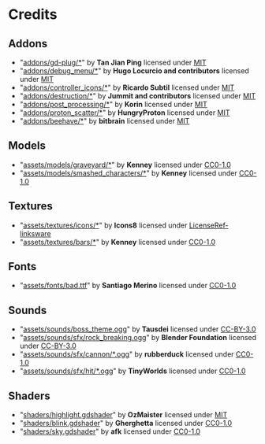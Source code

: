 # Credits

## Addons
- "[addons/gd-plug/*](https://github.com/imjp94/gd-plug)" by **Tan Jian Ping** licensed under [MIT](./LICENSES/MIT.txt)
- "[addons/debug_menu/*](https://github.com/godot-extended-libraries/godot-debug-menu)" by **Hugo Locurcio and contributors** licensed under [MIT](./LICENSES/MIT.txt)
- "[addons/controller_icons/*](https://github.com/rsubtil/controller_icons/)" by **Ricardo Subtil** licensed under [MIT](./LICENSES/MIT.txt)
- "[addons/destruction/*](https://github.com/Jummit/godot-destruction-plugin)" by **Jummit and contributors** licensed under [MIT](./LICENSES/MIT.txt)
- "[addons/post_processing/*](https://github.com/ItsKorin/Godot-Post-Process-Plugin)" by **Korin** licensed under [MIT](./LICENSES/MIT.txt)
- "[addons/proton_scatter/*](https://github.com/HungryProton/scatter)" by **HungryProton** licensed under [MIT](./LICENSES/MIT.txt)
- "[addons/beehave/*](https://github.com/bitbrain/beehave)" by **bitbrain** licensed under [MIT](./LICENSES/MIT.txt)
## Models
- "[assets/models/graveyard/*](https://www.kenney.nl/)" by **Kenney** licensed under [CC0-1.0](./LICENSES/CC0-1.0.txt)
- "[assets/models/smashed_characters/*](https://www.kenney.nl/)" by **Kenney** licensed under [CC0-1.0](./LICENSES/CC0-1.0.txt)
## Textures
- "[assets/textures/icons/*](https://icons8.com/)" by **Icons8** licensed under [LicenseRef-linksware](./LICENSES/LicenseRef-linksware.txt)
- "[assets/textures/bars/*](https://www.kenney.nl/)" by **Kenney** licensed under [CC0-1.0](./LICENSES/CC0-1.0.txt)
## Fonts
- "[assets/fonts/bad.ttf](https://www.dafont.com/fr/bad.font)" by **Santiago Merino** licensed under [CC0-1.0](./LICENSES/CC0-1.0.txt)
## Sounds
- "[assets/sounds/boss_theme.ogg](https://opengameart.org/content/boss-theme-2)" by **Tausdei** licensed under [CC-BY-3.0](./LICENSES/CC-BY-3.0.txt)
- "[assets/sounds/sfx/rock_breaking.ogg](https://opengameart.org/content/rockbreaking)" by **Blender Foundation** licensed under [CC-BY-3.0](./LICENSES/CC-BY-3.0.txt)
- "[assets/sounds/sfx/cannon/*.ogg](https://opengameart.org/content/25-cc0-bang-firework-sfx)" by **rubberduck** licensed under [CC0-1.0](./LICENSES/CC0-1.0.txt)
- "[assets/sounds/sfx/hit/*.ogg](https://opengameart.org/content/5-hit-sounds-dying)" by **TinyWorlds** licensed under [CC0-1.0](./LICENSES/CC0-1.0.txt)
## Shaders
- "[shaders/highlight.gdshader](https://godotshaders.com/shader/collectable-item-shining-highlight/)" by **OzMaister** licensed under [MIT](./LICENSES/MIT.txt)
- "[shaders/blink.gdshader](https://godotshaders.com/shader/blinking-bomb-countdown/)" by **Gherghetta** licensed under [CC0-1.0](./LICENSES/CC0-1.0.txt)
- "[shaders/sky.gdshader](https://godotshaders.com/shader/sokpop-skybox/)" by **afk** licensed under [CC0-1.0](./LICENSES/CC0-1.0.txt)
